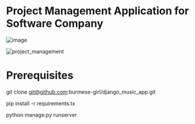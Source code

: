 # Project Management Application for Software Company

![image](https://github.com/user-attachments/assets/d81dc77f-a360-4a98-8ad3-b39a2e95d16d)


![project_management](https://github.com/user-attachments/assets/8b801eb5-4449-4ca0-9f99-97b28bed7465)

# Prerequisites 
git clone git@github.com:burmese-girl/django_music_app.git

pip install -r requirements.tx

python manage.py runserver




